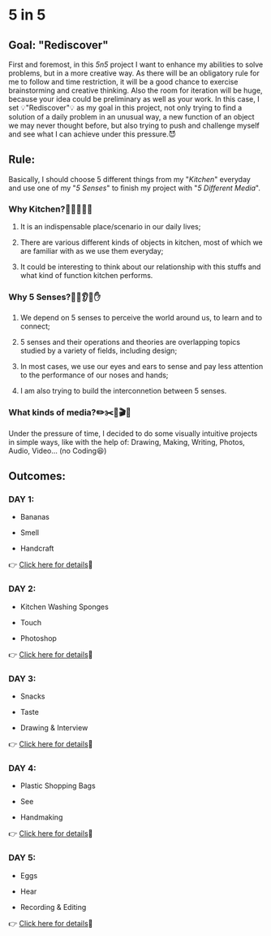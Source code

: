 # 5 in 5

## Goal: "Rediscover"

First and foremost, in this *5n5* project I want to enhance my abilities to solve problems, but in a more creative way. As there will be an obligatory rule for me to follow and time restriction, it will be a good chance to exercise brainstorming and creative thinking. Also the room for iteration will be huge, because your idea could be preliminary as well as your work. In this case, I set :bulb:"Rediscover":bulb: as my goal in this project, not only trying to find a solution of a daily problem in an unusual way, a new function of an object we may never thought before, but also trying to push and challenge myself and see what I can achieve under this pressure.:smiling_imp:

## Rule:

Basically, I should choose 5 different things from my "*Kitchen*" everyday and use one of my "*5 Senses*" to finish my project with "*5 Different Media*".

### Why Kitchen?:pizza::fork_and_knife::corn::eggplant::beer:

1. It is an indispensable place/scenario in our daily lives;

2. There are various different kinds of objects in kitchen, most of which we are familiar with as we use them everyday;

3. It could be interesting to think about our relationship with this stuffs and what kind of function kitchen performs.

### Why 5 Senses?:eyes::nose::ear::tongue::hand:

1. We depend on 5 senses to perceive the world around us, to learn and to connect;

2. 5 senses and their operations and theories are overlapping topics studied by a variety of fields, including design;

3. In most cases, we use our eyes and ears to sense and pay less attention to the performance of our noses and hands;

4. I am also trying to build the interconnetion between 5 senses.

### What kinds of media?:pencil2::scissors::art::clapper::guitar:

Under the pressure of time, I decided to do some visually intuitive projects in simple ways, like with the help of: Drawing, Making, Writing, Photos, Audio, Video... (no Coding:satisfied:)

## Outcomes:

### DAY 1:

* Bananas

* Smell

* Handcraft

:point_right: [Click here for details](Day-1.md):banana:

### DAY 2:

* Kitchen Washing Sponges

* Touch

* Photoshop

:point_right: [Click here for details](Day-2.md):ocean:

### DAY 3:

* Snacks

* Taste

* Drawing & Interview

:point_right: [Click here for details](Day-3.md):cookie:

### DAY 4:

* Plastic Shopping Bags

* See

* Handmaking

:point_right: [Click here for details](Day-4.md):money_with_wings:

### DAY 5:

* Eggs

* Hear

* Recording & Editing

:point_right: [Click here for details](Day-5.md):egg:
